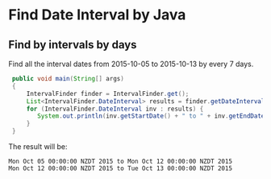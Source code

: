 # Find Date Interval by Java

## Find by intervals by days

Find all the interval dates from 2015-10-05 to 2015-10-13 by every 7 days.

``` java
 public void main(String[] args)
 {
     IntervalFinder finder = IntervalFinder.get();
     List<IntervalFinder.DateInterval> results = finder.getDateIntervalByLength(finder.getDate("2015-10-05"), finder.getDate("2015-10-13"), 7);
     for (IntervalFinder.DateInterval inv : results) {
        System.out.println(inv.getStartDate() + " to " + inv.getEndDate());
     }
 }


```
The result will be:
```
Mon Oct 05 00:00:00 NZDT 2015 to Mon Oct 12 00:00:00 NZDT 2015
Mon Oct 12 00:00:00 NZDT 2015 to Tue Oct 13 00:00:00 NZDT 2015

```